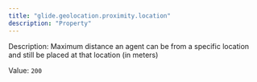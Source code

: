 ```yaml
---
title: "glide.geolocation.proximity.location"
description: "Property"
---
```


Description: Maximum distance an agent can be from a specific location and still be placed at that location (in meters)

Value: `200`